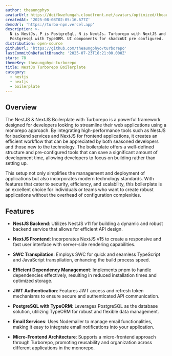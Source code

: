 ```yaml
---
author: theaungphyo
avatarUrl: https://deifkwefumgah.cloudfront.net/avatars/optimized/theaungphyo-turborepo-avatar-128.webp
createdAt: '2025-08-08T02:05:16.677Z'
demoUrl: 'https://turbo-npn.vercel.app'
description: >-
  N is NestJs, P is PostgreSql, N is NextJs. Turborepo with NextJS and NestJS,
  Postgresql with TypeORM. UI components for shadcnUI pre configured.
distribution: open-source
githubUrl: 'https://github.com/theaungphyo/turborepo'
lastCommitOnDefaultBranch: '2025-07-23T16:21:00.000Z'
stars: 78
themeKey: theaungphyo-turborepo
title: NestJs Turborepo Boilerplate
category:
  - nestjs
  - nextjs
  - boilerplate
---
```

## Overview

The NestJS & NextJS Boilerplate with Turborepo is a powerful framework designed for developers looking to streamline their web applications using a monorepo approach. By integrating high-performance tools such as NestJS for backend services and NextJS for frontend applications, it creates an efficient workflow that can be appreciated by both seasoned developers and those new to the technology. The boilerplate offers a well-defined structure and pre-configured tools that can save a significant amount of development time, allowing developers to focus on building rather than setting up.

This setup not only simplifies the management and deployment of applications but also incorporates modern technology standards. With features that cater to security, efficiency, and scalability, this boilerplate is an excellent choice for individuals or teams who want to create robust applications without the overhead of configuration complexities.

## Features

- **NestJS Backend**: Utilizes NestJS v11 for building a dynamic and robust backend service that allows for efficient API design.

- **NextJS Frontend**: Incorporates NextJS v15 to create a responsive and fast user interface with server-side rendering capabilities.

- **SWC Transpilation**: Employs SWC for quick and seamless TypeScript and JavaScript transpilation, enhancing the build process speed.

- **Efficient Dependency Management**: Implements pnpm to handle dependencies effectively, resulting in reduced installation times and optimized storage.

- **JWT Authentication**: Features JWT access and refresh token mechanisms to ensure secure and authenticated API communication.

- **PostgreSQL with TypeORM**: Leverages PostgreSQL as the database solution, utilizing TypeORM for robust and flexible data management.

- **Email Services**: Uses Nodemailer to manage email functionalities, making it easy to integrate email notifications into your application.

- **Micro-Frontend Architecture**: Supports a micro-frontend approach through Turborepo, promoting reusability and organization across different applications in the monorepo.
